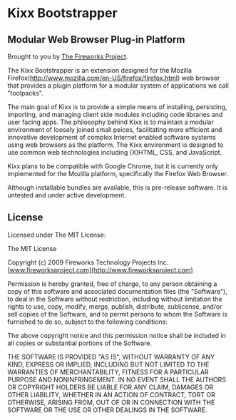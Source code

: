 Kixx Bootstrapper
=================

Modular Web Browser Plug-in Platform
------------------------------------

Brought to you by [The Fireworks Project](http://www.fireworksproject.com).

The Kixx Bootstrapper is an extension designed for the Mozilla
Firefox(http://www.mozilla.com/en-US/firefox/firefox.html) web browser that
provides a plugin platform for a modular system of applications we call
"toolpacks".

The main goal of Kixx is to provide a simple means of installing, persisting,
importing, and managing client side modules including code libraries and user
facing apps.  The philosophy behind Kixx is to maintain a modular environment
of loosely joined small peices, facilitating more efficient and innovative
development of complex Internet enabled software systems using web browsers as
the platform. The Kixx environment is designed to use common web technologies
including (X)HTML, CSS, and JavaScript.

Kixx plans to be compatible with Google Chrome, but it is currently only
implemented for the Mozilla platform, specifically the Firefox Web Browser.

Although installable bundles are available, this is pre-release software.  It
is untested and under active development.

License
-------
Licensed under The MIT License:

The MIT License

Copyright (c) 2009 Fireworks Technology Projects Inc.
[www.fireworksproject.com](http://www.fireworksproject.com)

Permission is hereby granted, free of charge, to any person obtaining a copy
of this software and associated documentation files (the "Software"), to deal
in the Software without restriction, including without limitation the rights
to use, copy, modify, merge, publish, distribute, sublicense, and/or sell
copies of the Software, and to permit persons to whom the Software is
furnished to do so, subject to the following conditions:

The above copyright notice and this permission notice shall be included in
all copies or substantial portions of the Software.

THE SOFTWARE IS PROVIDED "AS IS", WITHOUT WARRANTY OF ANY KIND, EXPRESS OR
IMPLIED, INCLUDING BUT NOT LIMITED TO THE WARRANTIES OF MERCHANTABILITY,
FITNESS FOR A PARTICULAR PURPOSE AND NONINFRINGEMENT. IN NO EVENT SHALL THE
AUTHORS OR COPYRIGHT HOLDERS BE LIABLE FOR ANY CLAIM, DAMAGES OR OTHER
LIABILITY, WHETHER IN AN ACTION OF CONTRACT, TORT OR OTHERWISE, ARISING FROM,
OUT OF OR IN CONNECTION WITH THE SOFTWARE OR THE USE OR OTHER DEALINGS IN
THE SOFTWARE.
